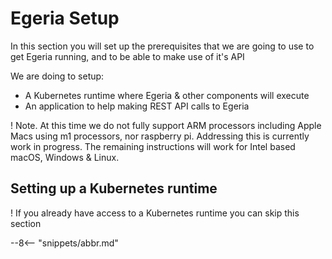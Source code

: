 <!-- SPDX-License-Identifier: CC-BY-4.0 -->
<!-- Copyright Contributors to the ODPi Egeria project 2021. -->

# Egeria Setup

In this section you will set up the prerequisites that we are going to use to get
Egeria running, and to be able to make use of it's API

We are doing to setup:
 * A Kubernetes runtime where Egeria & other components will execute
 * An application to help making REST API calls to Egeria

! Note. At this time we do not fully support ARM processors including Apple Macs using m1 processors, nor raspberry pi. Addressing this is currently
work in progress. The remaining instructions will work for Intel based macOS, Windows & Linux.

## Setting up a Kubernetes runtime

! If you already have access to a Kubernetes runtime you can skip this section




--8<-- "snippets/abbr.md"
